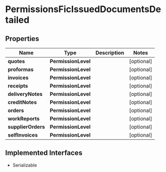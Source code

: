 

# PermissionsFicIssuedDocumentsDetailed


## Properties

| Name | Type | Description | Notes |
|------------ | ------------- | ------------- | -------------|
|**quotes** | **PermissionLevel** |  |  [optional] |
|**proformas** | **PermissionLevel** |  |  [optional] |
|**invoices** | **PermissionLevel** |  |  [optional] |
|**receipts** | **PermissionLevel** |  |  [optional] |
|**deliveryNotes** | **PermissionLevel** |  |  [optional] |
|**creditNotes** | **PermissionLevel** |  |  [optional] |
|**orders** | **PermissionLevel** |  |  [optional] |
|**workReports** | **PermissionLevel** |  |  [optional] |
|**supplierOrders** | **PermissionLevel** |  |  [optional] |
|**selfInvoices** | **PermissionLevel** |  |  [optional] |


## Implemented Interfaces

* Serializable


